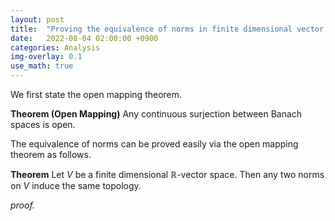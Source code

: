 ```yaml
---
layout: post
title:  "Proving the equivalence of norms in finite dimensional vector spaces via open mapping theorem"
date:   2022-08-04 02:00:00 +0900
categories: Analysis
img-overlay: 0.1
use_math: true
---
```


We first state the open mapping theorem.

**Theorem (Open Mapping)** Any continuous surjection between Banach spaces is open.

The equivalence of norms can be proved easily via the open mapping theorem as follows.

**Theorem** Let $V$ be a finite dimensional $\mathbb{R}$-vector space. Then any two norms on $V$ induce the same topology.

*proof.*





[^1]: test reference style link 

